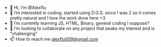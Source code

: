 - 👋 Hi, I’m @Alexflu
- 👀 I’m interested in coding, started using D.O.S. since I was 2 so it comes pretty natural and I love the work done here <3
- 🌱 I’m currently learning JS, HTML, Binary, general coding I suppose?
- 💞️ I’m looking to collaborate on any project that peaks my interest and is "challenging"
- 📫 How to reach me alexflu009@gmail.com

<!---
Alexflu/Alexflu is a ✨ special ✨ repository because its `README.md` (this file) appears on your GitHub profile.
You can click the Preview link to take a look at your changes.
--->
